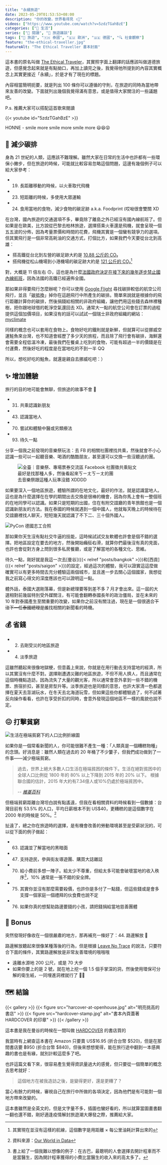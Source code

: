 ```yaml
---
title: "永續旅遊"
date: 2023-05-29T01:53:53+08:00
description: "你的改變，世界看得見 ✌🏻"
videos: ["https://www.youtube.com/watch?v=5zdzTGahBzE"]
categories: ["🍫 生活"]
series: ["📔 閱讀", "🗿 旅遊雜談"]
tags: ["🧳 旅遊", "🇹🇭 泰國", "🇪🇺 歐洲", "🇩🇪 德國", "🔍 社會觀察"]
feature: "the-ethical-traveller.jpg"
featureAlt: "The Ethical Traveller 書本封面"
---
```


這本書的原名叫做 [The Ethical Traveler](https://www.smithstreetbooks.com/catalogue/the-ethical-traveller/)，其實照字面上翻譯的話應該叫做道德旅遊，但感覺念起來就是有點拗口，再加上讀完之後，我覺得他所提到的內容其實概念上其實更接近「永續」，於是才有了現在的標題。

內容相當簡明扼要，就是列出 100 條你可以遵循的守則，在旅遊的同時為當地帶來友善的改變。下面就列出幾個我覺得滿有意思，或是值得大家關注的一些議題吧。

P.s. 推薦大家可以搭配這首歌來閱讀

{{< youtube id="5zdzTGahBzE" >}}
<figcaption class="text-center">HONNE - smile more smile more smile more 😃😆😝</figcaption>

## 💚 減少碳排

身為 21 世紀的人類，這應該不難理解。雖然大家在日常的生活中也許都有一些環保小撇步，但在旅遊的時候，可能就比較容易忽略這個問題，這邊有幾個例子可以給大家參考：

- 19. 長距離移動的時候，以火車取代飛機
- 23. 短距離的時候，多使用大眾運輸
- 24. 食用當地的食物，減少食物的碳足跡 a.k.a. Foodprint (哎呦很會雙關 XD

在台灣，國內旅遊的交通選項不多，畢竟除了離島之外已經沒有國內線航班了。但如果是在歐美，比方說從巴黎去柏林旅遊，選擇搭乘火車還是飛機，就會呈現一個五五波的分佈，因為考量票價和時間的花費，飛機其實是一個蠻有競爭力的選項。但其實飛行是一個非常高耗油的交通方式，打個比方，如果我們今天要從台北到高雄：

- 搭高鐵從台北到左營的碳足跡大約是 [10.88 公斤的 CO₂](https://www.thsrc.com.tw/ArticleContent/5a1f4c72-b564-4706-bcdd-efbda93c3d93)
- 搭飛機從松山機場到小港機場的碳足跡大約是 [121 公斤的 CO₂](https://co2.myclimate.org/en/portfolios?calculation_id=5834085)[^1]

對，大概是 11 倍左右 🙃，這也是為什麼[法國政府決定在接下來的幾年逐步禁止國內線航班](https://www.forbes.com/sites/carltonreid/2022/12/03/frances-plan-to-ban-short-haul-domestic-flights-wins-approval-from-european-commission/?sh=505c0efb2385)，因為法國的高鐵已經遍佈全國。

那如果非得要飛行怎麼辦呢？你可以使用 [Google Flight](https://www.google.com/travel/flights) 尋找碳排較低的航空公司飛行，並且「<abbr title="Carbon Offset">碳抵換</abbr>」掉你在這趟飛行中所產生的碳排。簡單來說就是根據你的飛行距離計算你的碳排，然後捐錢給相關的非政府組織，讓他們用這些錢去森林裡種樹，把你跟地球借的乾淨空氣還回去 XD。通常大一點的航空公司會在訂票的過程提供這個加價項目，如果沒有的話可以試試一個瑞士非政府組織的網站：[myclimate](https://co2.myclimate.org/en/flight_calculators/new)

同樣的概念也可以套用在食物上。食物好吃的鐵則就是新鮮，但就算可以從挪威空運鮭魚來台灣，也不知道會經歷了多少天的旅程，而且除了飛行會有碳排，海鮮還會需要全程低溫冷凍，最後我們在餐桌上吃到的食物，可能有超過一半的價錢是在付運費，然後好吃的程度是在當地吃的不到一半 QQ

所以，想吃好吃的鮭魚，就還是親自去挪威吃吧：）

[^1]: 其實現在並沒有這樣的航線，這個數字是用距離 × 每公里油耗計算出來的

## ✨ 增加體驗

旅行的目的地可能會無聊，但旅途的故事不會 🤠

- 31. 共乘認識新朋友
- 43. 認識當地人
- 70. 嘗試和體驗中醫或另類療法
- 93. 待久一點

分享一個我之前發現的音樂祭玩法：去 FB 的相關社團裡找共乘，然後就會不小心認識一些可以一起聽音樂、喝酒的酷酷朋友，甚至還可以交換一些沒聽過的團。

<figure>
    <img class="mx-auto my-0 rounded-md max-h-96" src="music-featival-carpool-post.png" alt="全臺｜音樂祭、專場票券交流區 Facebook 社團徵共乘貼文" loading="lazy">
    <figcaption class="text-center">最好是找那種人多，然後看起來ㄎㄧㄤㄎㄧㄤ的團<br />去音樂祭跟這種人玩準沒錯 XDDDD</figcaption>
</figure>

如果要深入一個地區旅遊，體驗所謂的在地文化，最好的作法，就是認識當地人。這也是為什麼選擇在在學的期間出去交換是很棒的機會，因為你馬上會有一整個班的在地同學可以認識。如果只是短期的出國，住在有附交誼廳的青年旅館也是一個認識新朋友的方法。我在泰國的時候就遇到一個中國人，他就每天晚上的時候待在交誼廳裡找人聊天，短短幾天就認識了不下二、三十個外國人。

![PyCon 德國志工合照](pycon-berlin-2022.jpg "參加當地同好社群也是一種認識人的好方法，這是我在德國 PyCon 當志工的合照")

那如果你天生沒有點社交牛逼的技能，這時候試試交友軟體也許會是個不錯的選擇。把地區設定在要去的地方，然後開始~~瘋狂右~~滑，就算你們最後沒有真的見面，也許也會從對方身上問到很多私房餐廳，或是了解當地的各種文化、思維。

待久一點，剛好就是我這一次去[曼谷]({{< relref "posts/bangkok" >}})和[西貢]({{< relref "posts/saigon" >}})的設定，經過這次的體驗，我可以證實這這麼做確實可以有更多時間去充分體驗這兩個城市，並且進一步去關心這個國家，我想從我之前寫心得文的深度應該也可以證明這一點。

體外話，泰國大選剛落幕，但是新總理要等到差不多 7 月才會出來。這一屆的大選相對前幾屆特別受外媒關注，有可能會翻轉泰國長年的政治僵局，並在未來的 10 年對泰國產生至關重要的改變，如果你之前沒有關注過，現在是一個很適合~~下注下一任泰國總理是誰~~找相關的新聞看的時機。

## 💰 省錢

- 2. 去剛受災的地區旅遊
- 4. 淡季旅遊

這雖然聽起來很像地獄梗，但意義上來說，你就是在用行動去支持當地的經濟，所以其實沒有什麼不對。選擇剛遭遇災難的地區旅遊，不但不用人擠人，而且通常在這個時機點造訪，因為流失了大量的觀光客，所以通常會意外拿到一些不錯的機票、旅宿折扣，甚至是房型升等。淡季旅遊也是同樣的意思，也許大家清一色都選擇在夏天去澎湖玩水，在冬天去北海道玩雪，但如果這些你都體驗過了，何不試著反向操作看看，也許在享受折扣的同時，會意外發現這個地區不一樣的風貌也說不定。

## 😖 打擊貧窮

![生活在極端貧窮下的人口比例折線圖](world-population-in-extreme-poverty-absolute.svg "我們在 21 世紀的前 10 年達成的一項偉大成就：減少極端貧窮")

如果你是一個常看新聞的人，你可能很難不產生一種：「人類真是一個糟糕物種」的念頭。好消息是：雖然人類在過去的 20 年桶了不少簍子，但我們成功做到了一件事——減少極端貧窮。

> 過去，世界上絕大多數人口生活在極端貧困的條件下。生活在絕對貧困中的全球人口比例從 1800 年的 80% 以上下降到 2015 年的 20% 以下。 根據聯合國的估計，2015 年大約有7.34億人或10%仍處於極端貧困中。
>
> -- <cite>[維基百科](https://zh.wikipedia.org/wiki/%E8%B5%A4%E8%B2%A7)</cite>

但極端貧窮距離台灣坦白說有點遙遠，但我在看相關資料的時候看到一個數據：台灣目前有 53.5% 的人口，平均日薪根本不到 US$40，更糟糕的是這個數字在 2000 年的時候是 50%。[^2]

扯遠了，總之你在旅遊時的選擇，是有機會改善的勞動環境甚至是受薪狀況的，可以從下面的例子做起：

- 63. 認識並了解當地的黑暗面
- 47. 支持遊民，參與街友導遊團、購買大誌雜誌
- 70. 給小費前多想一陣子。給太少不尊重，但給太多可能會破壞當地的收入秩序[^3]，10% 通常是一張不錯的安全牌。
- 75. 其實你並沒有那麼需要殺價，也許你是多付了一點錢，但這些錢或是會多支撐一個家庭一個禮拜的伙食費也說不定
- 76. 如果你真的想幫助路邊要錢的小孩，請把錢捐給當地慈善團體

[^2]: 資料來源：[Our World in Data](https://ourworldindata.org/grapher/poverty-share-of-population-living-on-less-than-40-a-day)
[^3]: 書上給了一個我難以想像的例子：在古巴，最聰明的人會選擇去開計程車而不是當醫生，因為開計程車獲得的小費比當醫生的收入來的高太多了。

## 💩 Bonus

突然發現好像收在一個很嚴肅的地方，那再補充一條好了：44. 路邊解放 💩

路邊解放聽起來很像某種落後的行為，但是根據 [Leave No Trace](https://lnt.org) 的說法，只要符合下面的條件，其實路邊解放是非常友善環境的哦哦哦

- 遠離水源地 200 公尺，或是 70 大步
- 如果你要上的是 2 號，就在地上挖一個 1.5 個手掌深的洞，然後使用環保可分解的衛生紙，一同埋進洞裡就行了 👍🏻

## 🗺️ 結論

{{< gallery >}}
    {{< figure src="harcover-at-openhouse.jpg" alt="明亮挑高的書店" >}}
    {{< figure src="hardcover-stamp.jpg" alt="書本內頁蓋著 HARDCOVER 的印章" >}}
{{< /gallery >}}
<figcaption class="text-center">這本書是我在曼谷的時候在一間叫做 <a href="https://goo.gl/maps/FPJ2DiNeHDTwmuSZA">HARDCOVER</a> 的書店買的</figcaption>

我當時有上網查這本書在 Amazon 只要賣 US$16.95 (折合台幣 $520)，但是在那間書店要 ฿950 (折合台幣 $840)，但後來想想覺得，能在旅行途中翻到一本感興趣的書也是有緣，就別計較這麼多了吧。

也許這篇文看下來，很容易產生覺得資訊量過大的感覺，但只要從一個簡單的概念去思考就好：

> 這個地方在被我造訪之後，是變得更好，還是更糟了？

當心有餘力的時候，審視自己在旅行中所做的各項決定，因為他們是有可能對一個地方帶來改變的。

這本書雖然是全英文的，但是文字量不多，插圖也蠻好看的，所以就算當圖畫書翻一翻也還不錯，剛好適逢疫情解封旅遊潮大爆發之際，推薦給大家。
